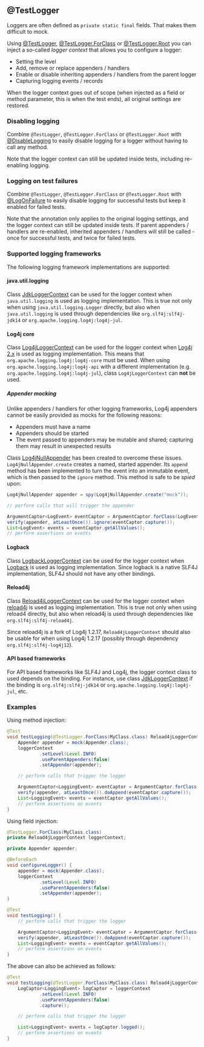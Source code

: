 <head>
  <title>@TestLogger</title>
</head>

## @TestLogger

Loggers are often defined as `private static final` fields. That makes them difficult to mock.

Using [@TestLogger](../apidocs/com.github.robtimus.junit.support/com/github/robtimus/junit/support/extension/testlogger/TestLogger.html), [@TestLogger.ForClass](../apidocs/com.github.robtimus.junit.support/com/github/robtimus/junit/support/extension/testlogger/TestLogger.ForClass.html) or [@TestLogger.Root](../apidocs/com.github.robtimus.junit.support/com/github/robtimus/junit/support/extension/testlogger/TestLogger.Root.html) you can inject a so-called _logger context_ that allows you to configure a logger:

* Setting the level
* Add, remove or replace appenders / handlers
* Enable or disable inheriting appenders / handlers from the parent logger
* Capturing logging events / records

When the logger context goes out of scope (when injected as a field or method parameter, this is when the test ends), all original settings are restored.

### Disabling logging

Combine `@TestLogger`, `@TestLogger.ForClass` or `@TestLogger.Root` with [@DisableLogging](../apidocs/com.github.robtimus.junit.support/com/github/robtimus/junit/support/extension/testlogger/DisableLogging.html) to easily disable logging for a logger without having to call any method.

Note that the logger context can still be updated inside tests, including re-enabling logging.

### Logging on test failures

Combine `@TestLogger`, `@TestLogger.ForClass` or `@TestLogger.Root` with [@LogOnFailure](../apidocs/com.github.robtimus.junit.support/com/github/robtimus/junit/support/extension/testlogger/LogOnFailure.html) to easily disable logging for successful tests but keep it enabled for failed tests.

Note that the annotation only applies to the original logging settings, and the logger context can still be updated inside tests. If parent appenders / handlers are re-enabled, inherited appenders / handlers will still be called - once for successful tests, and twice for failed tests.

### Supported logging frameworks

The following logging framework implementations are supported:

#### java.util.logging

Class [JdkLoggerContext](../apidocs/com.github.robtimus.junit.support/com/github/robtimus/junit/support/extension/testlogger/JdkLoggerContext.html) can be used for the logger context when `java.util.logging` is used as logging implementation. This is true not only when using `java.util.logging.Logger` directly, but also when `java.util.logging` is used through dependencies like `org.slf4j:slf4j-jdk14` or `org.apache.logging.log4j:log4j-jul`.

#### Log4j core

Class [Log4jLoggerContext](../apidocs/com.github.robtimus.junit.support/com/github/robtimus/junit/support/extension/testlogger/Log4jLoggerContext.html) can be used for the logger context when [Log4j 2.x](https://logging.apache.org/log4j/2.x/) is used as logging implementation. This means that `org.apache.logging.log4j:log4j-core` must be used. When using `org.apache.logging.log4j:log4j-api` with a different implementation (e.g. `org.apache.logging.log4j:log4j-jul`), class `Log4jLoggerContext` can **not** be used.

##### Appender mocking

Unlike appenders / handlers for other logging frameworks, Log4j appenders cannot be easily provided as mocks for the following reasons:

* Appenders must have a name
* Appenders should be started
* The event passed to appenders may be mutable and shared; capturing them may result in unexpected results

Class [Log4jNullAppender](../apidocs/com.github.robtimus.junit.support/com/github/robtimus/junit/support/extension/testlogger/Log4jNullAppender.html) has been created to overcome these issues. `Log4jNullAppender.create` creates a named, started appender. Its `append` method has been implemented to turn the event into an immutable event, which is then passed to the `ignore` method. This method is safe to be _spied_ upon:

```java
Log4jNullAppender appender = spy(Log4jNullAppender.create("mock"));

// perform calls that will trigger the appender

ArgumentCaptor<LogEvent> eventCaptor = ArgumentCaptor.forClass(LogEvent.class);
verify(appender, atLeastOnce()).ignore(eventCaptor.capture());
List<LogEvent> events = eventCaptor.getAllValues();
// perform assertions on events
```

#### Logback

Class [LogbackLoggerContext](../apidocs/com.github.robtimus.junit.support/com/github/robtimus/junit/support/extension/testlogger/LogbackLoggerContext.html) can be used for the logger context when [Logback](https://logback.qos.ch/) is used as logging implementation. Since logback is a native SLF4J implementation, SLF4J should not have any other bindings.

#### Reload4j

Class [Reload4jLoggerContext](../apidocs/com.github.robtimus.junit.support/com/github/robtimus/junit/support/extension/testlogger/Reload4jLoggerContext.html) can be used for the logger context when [reload4j](https://reload4j.qos.ch/) is used as logging implementation. This is true not only when using reload4 directly, but also when reload4j is used through dependencies like `org.slf4j:slf4j-reload4j`.

Since reload4j is a fork of Log4j 1.2.17, `Reload4jLoggerContext` should also be usable for when using Log4j 1.2.17 (possibly through dependency `org.slf4j:slf4j-log4j12`).

#### API based frameworks

For API based frameworks like SLF4J and Log4j, the logger context class to used depends on the binding. For instance, use class [JdkLoggerContext](../apidocs/com.github.robtimus.junit.support/com/github/robtimus/junit/support/extension/testlogger/JdkLoggerContext.html) if the binding is `org.slf4j:slf4j-jdk14` or `org.apache.logging.log4j:log4j-jul`, etc.

### Examples

Using method injection:

```java
@Test
void testLogging(@TestLogger.ForClass(MyClass.class) Reload4jLoggerContext loggerContext) {
    Appender appender = mock(Appender.class);
    loggerContext
            .setLevel(Level.INFO)
            .useParentAppenders(false)
            .setAppender(appender);

    // perform calls that trigger the logger

    ArgumentCaptor<LoggingEvent> eventCaptor = ArgumentCaptor.forClass(LoggingEvent.class);
    verify(appender, atLeastOnce()).doAppend(eventCaptor.capture());
    List<LoggingEvent> events = eventCaptor.getAllValues();
    // perform assertions on events
}
```

Using field injection:

```java
@TestLogger.ForClass(MyClass.class)
private Reload4jLoggerContext loggerContext;

private Appender appender;

@BeforeEach
void configureLogger() {
    appender = mock(Appender.class);
    loggerContext
            .setLevel(Level.INFO)
            .useParentAppenders(false)
            .setAppender(appender);
}

@Test
void testLogging() {
    // perform calls that trigger the logger

    ArgumentCaptor<LoggingEvent> eventCaptor = ArgumentCaptor.forClass(LoggingEvent.class);
    verify(appender, atLeastOnce()).doAppend(eventCaptor.capture());
    List<LoggingEvent> events = eventCaptor.getAllValues();
    // perform assertions on events
}
```

The above can also be achieved as follows:

```java
@Test
void testLogging(@TestLogger.ForClass(MyClass.class) Reload4jLoggerContext loggerContext) {
    LogCaptor<LoggingEvent> logCaptor = loggerContext
            .setLevel(Level.INFO)
            .useParentAppenders(false)
            .capture();

    // perform calls that trigger the logger

    List<LoggingEvent> events = logCaptor.logged();
    // perform assertions on events
}
```
